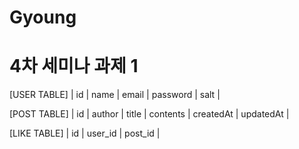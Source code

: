 # Gyoung

# 4차 세미나 과제 1

[USER TABLE]
| id | name | email | password | salt |

[POST TABLE]
| id | author | title | contents | createdAt | updatedAt |

[LIKE TABLE]
| id | user_id | post_id |
